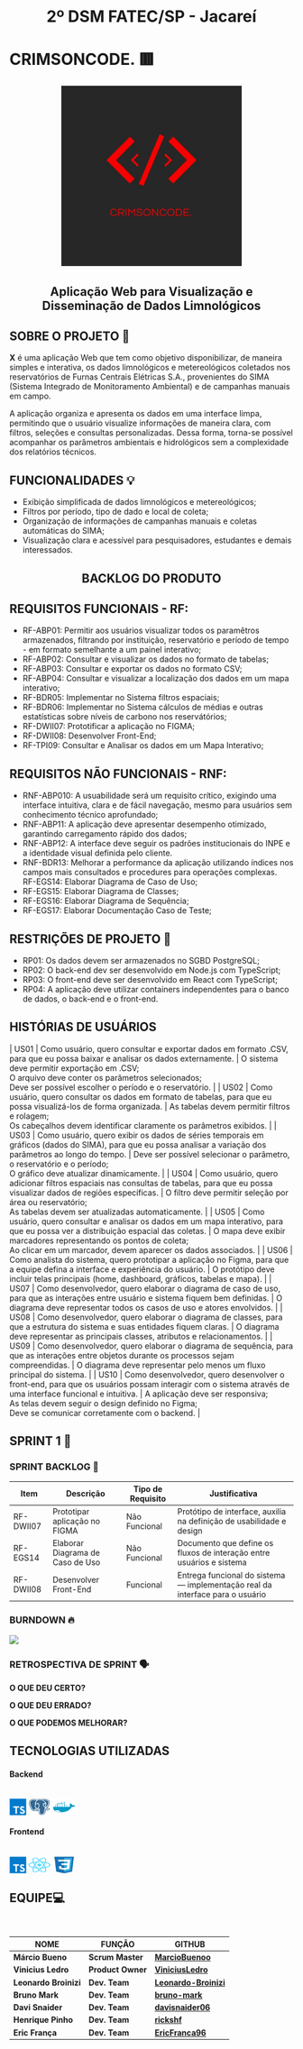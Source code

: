 

<h1 align="center">2º DSM FATEC/SP - Jacareí</h1>
  

# CRIMSONCODE. 🟥

<div align=center>
 <img src=assets/Logo.jpeg height=320px alt="Logo CrimsonCode.">
</div>



<h2 align="center">
  Aplicação Web para Visualização e Disseminação de Dados Limnológicos
</h2>

## SOBRE O PROJETO 📕

<p>
<strong>X</strong> é uma aplicação Web que tem como objetivo disponibilizar, de maneira simples e interativa, os dados limnológicos e metereológicos coletados nos reservatórios de Furnas Centrais Elétricas S.A., provenientes do SIMA (Sistema Integrado de Monitoramento Ambiental) e de campanhas manuais em campo.

A aplicação organiza e apresenta os dados em uma interface limpa, permitindo que o usuário visualize informações de maneira clara, com filtros, seleções e consultas personalizadas. Dessa forma, torna-se possível acompanhar os parâmetros ambientais e hidrológicos sem a complexidade dos relatórios técnicos.
</p>

## FUNCIONALIDADES 💡

<ul>
 <li>
  Exibição simplificada de dados limnológicos e metereológicos;
 </li>
 <li>
  Filtros por período, tipo de dado e local de coleta;
 </li>
 <li>
 Organização de informações de campanhas manuais e coletas automáticas do SIMA;
 </li>
 <li>
  Visualização clara e acessível para pesquisadores, estudantes e demais interessados.
 </li>
</ul>

<h2 align="center" >BACKLOG DO PRODUTO</h2>

## REQUISITOS FUNCIONAIS - RF: 

<ul>
 <li>
  RF-ABP01: Permitir aos usuários visualizar todos os paramêtros armazenados, filtrando por instituição, reservatório e período de tempo - em formato semelhante a um painel interativo;
 </li>
 <li>
  RF-ABP02: Consultar e visualizar os dados no formato de tabelas;
 </li>
 <li>
  RF-ABP03: Consultar e exportar os dados no formato CSV;
 </li>
 <li>
  RF-ABP04: Consultar e visualizar a localização dos dados em um mapa interativo;
 </li>
   <li>
  RF-BDR05: Implementar no Sistema filtros espaciais;
 </li>
   <li>
  RF-BDR06: Implementar no Sistema cálculos de médias e outras estatísticas sobre níveis de carbono nos reservátórios;
 </li>
   <li>
  RF-DWII07: Prototificar a aplicação no FIGMA;
 </li>
    <li>
  RF-DWII08: Desenvolver Front-End;
 </li>
    <li>
  RF-TPI09: Consultar e Analisar os dados em um Mapa Interativo;
 </li>
</ul>

## REQUISITOS NÃO FUNCIONAIS - RNF:

<ul>
 <li>
  RNF-ABP010: A usuabilidade será um requisito crítico, exigindo uma interface intuitiva, clara e de fácil navegação, mesmo para usuários sem conhecimento técnico aprofundado;
 </li>
 <li>
  RNF-ABP11: A aplicação deve apresentar desempenho otimizado, garantindo carregamento rápido dos dados;
 </li>
  <li>
  RNF-ABP12: A interface deve seguir os padrões institucionais do INPE e a identidade visual definida pelo cliente.
 </li>
   <li>
  RNF-BDR13: Melhorar a performance da aplicação utilizando índices nos campos mais consultados e procedures para operações complexas.
 </li>
   RF-EGS14: Elaborar Diagrama de Caso de Uso;
 </li>
   <li>
  RF-EGS15: Elaborar Diagrama de Classes;
 </li>
   <li>
  RF-EGS16: Elaborar Diagrama de Sequência;
 </li>
   <li>
  RF-EGS17: Elaborar Documentação Caso de Teste;
 </li>
</ul>

## RESTRIÇÕES DE PROJETO 🛑

<ul>
 <li>
  RP01: Os dados devem ser armazenados no SGBD PostgreSQL;
 </li>
 <li>
  RP02: O back-end dev ser desenvolvido em Node.js com TypeScript;
 </li>
  <li>
  RP03: O front-end deve ser desenvolvido em React com TypeScript;
 </li>
  <li>
  RP04: A aplicação deve utilizar containers independentes para o banco de dados, o back-end e o front-end.
 </li>
</ul>

## HISTÓRIAS DE USUÁRIOS

| US01 | Como usuário, quero consultar e exportar dados em formato .CSV, para que eu possa baixar e analisar os dados externamente. | O sistema deve permitir exportação em .CSV;<br>O arquivo deve conter os parâmetros selecionados;<br>Deve ser possível escolher o período e o reservatório. |
| US02 | Como usuário, quero consultar os dados em formato de tabelas, para que eu possa visualizá-los de forma organizada. | As tabelas devem permitir filtros e rolagem;<br>Os cabeçalhos devem identificar claramente os parâmetros exibidos. |
| US03 | Como usuário, quero exibir os dados de séries temporais em gráficos (dados do SIMA), para que eu possa analisar a variação dos parâmetros ao longo do tempo. | Deve ser possível selecionar o parâmetro, o reservatório e o período;<br>O gráfico deve atualizar dinamicamente. |
| US04 | Como usuário, quero adicionar filtros espaciais nas consultas de tabelas, para que eu possa visualizar dados de regiões específicas. | O filtro deve permitir seleção por área ou reservatório;<br>As tabelas devem ser atualizadas automaticamente. |
| US05 | Como usuário, quero consultar e analisar os dados em um mapa interativo, para que eu possa ver a distribuição espacial das coletas. | O mapa deve exibir marcadores representando os pontos de coleta;<br>Ao clicar em um marcador, devem aparecer os dados associados. |
| US06 | Como analista do sistema, quero prototipar a aplicação no Figma, para que a equipe defina a interface e experiência do usuário. | O protótipo deve incluir telas principais (home, dashboard, gráficos, tabelas e mapa). |
| US07 | Como desenvolvedor, quero elaborar o diagrama de caso de uso, para que as interações entre usuário e sistema fiquem bem definidas. | O diagrama deve representar todos os casos de uso e atores envolvidos. |
| US08 | Como desenvolvedor, quero elaborar o diagrama de classes, para que a estrutura do sistema e suas entidades fiquem claras. | O diagrama deve representar as principais classes, atributos e relacionamentos. |
| US09 | Como desenvolvedor, quero elaborar o diagrama de sequência, para que as interações entre objetos durante os processos sejam compreendidas. | O diagrama deve representar pelo menos um fluxo principal do sistema. |
| US10 | Como desenvolvedor, quero desenvolver o front-end, para que os usuários possam interagir com o sistema através de uma interface funcional e intuitiva. | A aplicação deve ser responsiva;<br>As telas devem seguir o design definido no Figma;<br>Deve se comunicar corretamente com o backend. |

## SPRINT 1 🔁

<h3>SPRINT BACKLOG 📜</h3>

| Item | Descrição                        | Tipo de Requisito | Justificativa                                                                 |
|------|----------------------------------|-------------------|-------------------------------------------------------------------------------|
| RF-DWII07    | Prototipar aplicação no FIGMA    | Não Funcional     | Protótipo de interface, auxilia na definição de usabilidade e design         |
|  RF-EGS14    | Elaborar Diagrama de Caso de Uso | Não Funcional     | Documento que define os fluxos de interação entre usuários e sistema         |
| RF-DWII08    | Desenvolver Front-End            | Funcional          | Entrega funcional do sistema — implementação real da interface para o usuário |

<h3>BURNDOWN 🔥</h3>

<div>
 <img src=assets/burndownSP1.png > 
</div>

<h3>RETROSPECTIVA DE SPRINT 🗣️</h3>

<p><strong>O QUE DEU CERTO?</strong> 

<p><strong>O QUE DEU ERRADO?</strong> 

<p><strong>O QUE PODEMOS MELHORAR?

## TECNOLOGIAS UTILIZADAS

#### Backend
<div style="display: inline_block"><br>
  <img align="center" alt="Ts" height="30" widht="40" src="https://github.com/devicons/devicon/blob/master/icons/typescript/typescript-original.svg"/>
  <img align="center" alt="POSTGRESQL" height="30" width="40" src="https://github.com/devicons/devicon/blob/master/icons/postgresql/postgresql-plain.svg">
  <img align="center" alt="Docker" height="30" width="40" src="https://github.com/devicons/devicon/blob/master/icons/docker/docker-plain.svg">
<br>

#### Frontend

<div style="display: inline_block"><br>
  <img align="center" alt="Ts" height="30" widht="40" src="https://github.com/devicons/devicon/blob/master/icons/typescript/typescript-original.svg"/>
  <img align="center" alt="REACT" height="30" width="40" src="https://github.com/devicons/devicon/blob/master/icons/react/react-original.svg">
  <img align="center" alt="CSS" height="30" width="40" src="https://raw.githubusercontent.com/devicons/devicon/master/icons/css3/css3-original.svg">
<br>

## EQUIPE💻

<br align="center" >

| NOME              | FUNÇÃO        | GITHUB                                                    |
|-------------------|---------------|-----------------------------------------------------------|
| Márcio Bueno      | Scrum Master  | [MarcioBuenoo](https://github.com/MarcioBuenoo)           |
| Vinicius Ledro    | Product Owner | [ViniciusLedro](https://github.com/ViniciusLedro)         |
| Leonardo Broinizi | Dev. Team     | [Leonardo-Broinizi](https://github.com/Leonardo-Broinizi) |
| Bruno Mark        | Dev. Team     | [bruno-mark](https://github.com/bruno-mark)               |
| Davi Snaider      | Dev. Team     | [davisnaider06](https://github.com/davisnaider06)         |
| Henrique Pinho    | Dev. Team     | [rickshf](https://github.com/rickshf)                     |
| Eric França       | Dev. Team     | [EricFranca96](https://github.com/EricFranca96)           |
 
<br>
